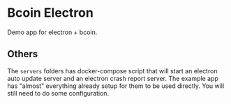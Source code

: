 # Bcoin Electron

Demo app for electron + bcoin.

## Others

The `servers` folders has docker-compose script that will start an electron auto update server and an electron crash report server. The example app has "almost" everything already setup for them to be used directly. You will still need to do some configuration. 
